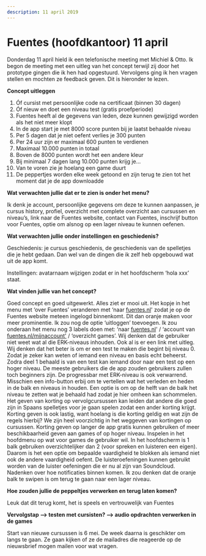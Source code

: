 ```yaml
---
description: 11 april 2019
---
```


# Fuentes \(hoofdkantoor\) 11 april

Donderdag 11 april hield ik een telefonische meeting met Michiel & Otto. Ik begon de meeting met een uitleg van het concept terwijl zij door het prototype gingen die ik hen had opgestuurd. Vervolgens ging ik hen vragen stellen en mochten ze feedback geven. Dit is hieronder te lezen.

**Concept uitleggen**

1. Óf cursist met persoonlijke code na certificaat \(binnen 30 dagen\)
2. Óf nieuw en doet een niveau test \(gratis proefperiode\)
3. Fuentes heeft al de gegevens van leden, deze kunnen gewijzigd worden als het niet meer klopt
4. In de app start je met 8000 score punten bij je laatst behaalde niveau
5. Per 5 dagen dat je niet oefent verlies je 300 punten
6. Per 24 uur zijn er maximaal 600 punten te verdienen
7. Maximaal 10.000 punten in totaal
8. Boven de 8000 punten wordt het een andere kleur
9. Bij minimaal 7 dagen lang 10.000 punten krijg je…
10. Van te voren zie je hoelang een game duurt
11. De peppertjes worden elke week getoond en zijn terug te zien tot het moment dat je de app downloadde

**Wat verwachten jullie dat er te zien is onder het menu?**

Ik denk je account, persoonlijke gegevens om deze te kunnen aanpassen, je cursus history, profiel, overzicht met complete overzicht aan cursussen en niveau’s, link naar de Fuentes website, contact van Fuentes, inschrijf button voor Fuentes, optie om alsnog op een lager niveau te kunnen oefenen.

**Wat verwachten jullie onder instellingen en geschiedenis?**

Geschiedenis: je cursus geschiedenis, de geschiedenis van de spelletjes die je hebt gedaan. Dan wel van de dingen die ik zelf heb opgebouwd wat uit de app komt. 

Instellingen: avatarnaam wijzigen zodat er in het hoofdscherm ‘hola xxx’ staat.

**Wat vinden jullie van het concept?**

Goed concept en goed uitgewerkt. Alles ziet er mooi uit. Het kopje in het menu met ‘over Fuentes’ veranderen met ‘naar [fuentes.nl](http://fuentes.nl)' zodat je op de Fuentes website meteen ingelogd binnenkomt. Dit dan oranje maken voor meer prominentie. Ik zou nog de optie ‘uitloggen’ toevoegen. Ik zou onderaan het menu nog 3 labels doen met: ‘naar [fuentes.nl](http://fuentes.nl)' / ‘account van [fuentes.nl/mijnaccount'](http://fuentes.nl/mijnaccount') / ‘overzicht games’. Wij denken dat de gebruiker niet weet wat al die ERK-niveaus inhouden. Ook al is er een link met uitleg. Wij denken dat het beter is om er een test te maken die begint bij niveau 0. Zodat je zeker kan weten of iemand een niveau en basis echt beheerst. Zodra deel 1 behaald is van een test kan iemand door naar een test op een hoger niveau. De meeste gebruikers die de app zouden gebruikers zullen toch beginners zijn. De progressbar met ERK-niveau is ook verwarrend. Misschien een info-button erbij om te vertellen wat het verleden en heden in de balk en niveaus in houden. Een optie is om op de helft van de balk het niveau te zetten wat je behaald had zodat je hier omheen kan schommelen. Het geven van korting op vervolgcursussen kan leiden dat andere die goed zijn in Spaans spelletjes voor je gaan spelen zodat een ander korting krijgt. Korting geven is ook lastig, want hoelang is die korting geldig en wat zijn de regels hierbij? We zijn heel voorzichtig in het weggeven van kortingen op cursussen. Korting geven op langer de app gratis kunnen gebruiken of meer beschikbaarheid geven aan games of op hoger niveau. Inspelen in het hoofdmenu op wat voor games de gebruiker wil. In het hoofdscherm is 1 balk gebruiken overzichtelijker dan 2 \(voor spreken en luisteren een eigen\). Daarom is het een optie om bepaalde vaardigheid te blokken als iemand niet ook de andere vaardigheid oefent. De luisteroefeningen kunnen gebruikt worden van de luister oefeningen die er nu al zijn van Soundcloud. Nadenken over hoe notificaties binnen komen. Ik zou denken dat de oranje balk te swipen is om terug te gaan naar een lager niveau.

**Hoe zouden jullie de peppeltjes verwerken en terug laten komen?**

Leuk dat dit terug komt, het is speels en vertrouwelijk van Fuentes

**Vervolgstap —&gt; testen met cursisten? —&gt; audio opdrachten verwerken in de games**

Start van nieuwe cursussen is 6 mei. De week daarna is geschikter om langs te gaan. Ze gaan kijken of ze de mailadres die reageerde op de nieuwsbrief mogen mailen voor wat vragen.

